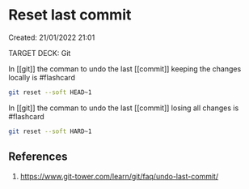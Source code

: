 # Reset last commit 
Created: 21/01/2022 21:01 

TARGET DECK: Git

In [[git]] the comman to undo the last [[commit]] keeping the changes locally is #flashcard 
```sh
git reset --soft HEAD~1
```

In [[git]] the comman to undo the last [[commit]] losing all changes is #flashcard 
```sh
git reset --soft HARD~1
```


## References 
1. https://www.git-tower.com/learn/git/faq/undo-last-commit/